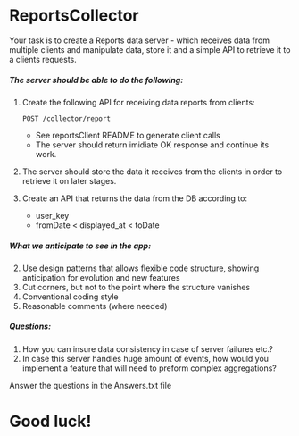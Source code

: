 # ReportsCollector

Your task is to create a Reports data server - which receives data from multiple clients 
and manipulate data, store it and a simple API to retrieve it to a clients requests.



##### The server should be able to do the following:
1. Create the following API for receiving data reports from clients:
    ```
    POST /collector/report
    ``` 
    *  See reportsClient README to generate client calls
    * The server should return imidiate OK response and continue its work. 
     
 2. The server should store the data it receives from the clients in order to retrieve it on later stages.
 3. Create an API that returns the data from the DB according to:
    - user_key
    * fromDate < displayed_at < toDate   



##### What we anticipate to see in the  app:

2. Use design patterns that allows flexible code structure, showing anticipation for evolution and new features 
2. Cut corners, but not to the point where the structure vanishes
2. Conventional coding style
3. Reasonable comments (where needed)

##### Questions:
1. How you can insure data consistency in case of server failures etc.? 
2. In case this server handles huge amount of events, how would you implement a feature that will need to preform complex aggregations?  

Answer the questions in the Answers.txt file

# Good luck!